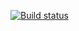 [![Build status](https://ci.appveyor.com/api/projects/status/nn6vemt600x7g6p7?svg=true)](https://ci.appveyor.com/project/PollyRed/ahj-animation)